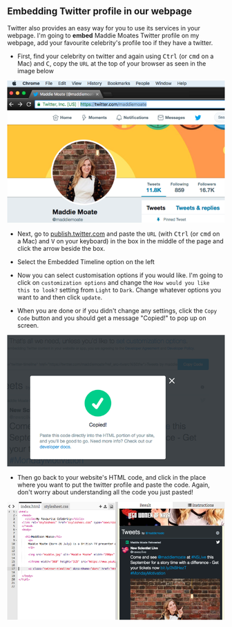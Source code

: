 ## Embedding Twitter profile in our webpage

Twitter also provides an easy way for you to use its services in your webpage. I'm going to **embed** Maddie Moates Twitter profile on my webpage, add your favourite celebrity's profile too if they have a twitter.

+ First, find your celebrity on twitter and again using <kbd>Ctrl</kbd> (or <kbd>cmd</kbd> on a Mac) and <kbd>C</kbd>, copy the `URL` at the top of your browser as seen in the image below

![Address bar highlighted](images/addressBarSelectedText.png)

+ Next, go to [publish.twitter.com](https://publish.twitter.com) and paste the `URL` (with <kbd>Ctrl</kbd> (or <kbd>cmd</kbd> on a Mac) and <kbd>V</kbd> on your keyboard) in the box in the middle of the page and click the arrow beside the box. 

+ Select the Embedded Timeline option on the left

+ Now you can select customisation options if you would like. I'm going to click on `customization options` and change the `How would you like this to look?` setting from `Light` to `Dark`. Change whatever options you want to and then click `update`.

+ When you are done or if you didn't change any settings, click the `Copy Code` button and you should get a message "Copied!" to pop up on screen.

![Copy message](images/copiedMessage.png)

+ Then go back to your website's HTML code, and click in the place where you want to put the twitter profile and paste the code. Again, don't worry about understanding all the code you just pasted!

![Twitter code on trinket](images/twitterCodeTkt.png)